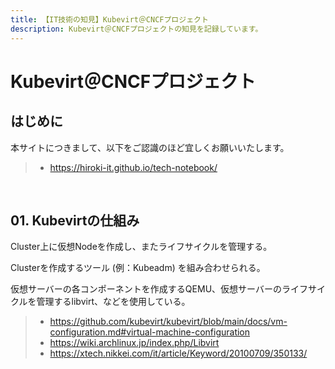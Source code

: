 ```yaml
---
title: 【IT技術の知見】Kubevirt＠CNCFプロジェクト
description: Kubevirt＠CNCFプロジェクトの知見を記録しています。
---
```


# Kubevirt＠CNCFプロジェクト

## はじめに

本サイトにつきまして、以下をご認識のほど宜しくお願いいたします。

> - https://hiroki-it.github.io/tech-notebook/

<br>

## 01. Kubevirtの仕組み

Cluster上に仮想Nodeを作成し、またライフサイクルを管理する。

Clusterを作成するツール (例：Kubeadm) を組み合わせられる。

仮想サーバーの各コンポーネントを作成するQEMU、仮想サーバーのライフサイクルを管理するlibvirt、などを使用している。

> - https://github.com/kubevirt/kubevirt/blob/main/docs/vm-configuration.md#virtual-machine-configuration
> - https://wiki.archlinux.jp/index.php/Libvirt
> - https://xtech.nikkei.com/it/article/Keyword/20100709/350133/

<br>
